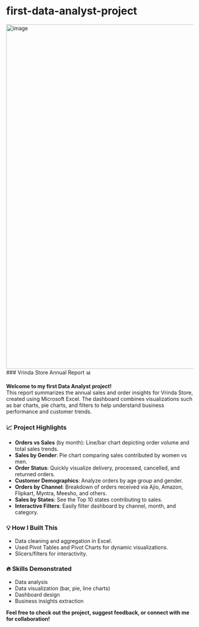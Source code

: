 # first-data-analyst-project
<img width="1516" height="924" alt="image" src="https://github.com/user-attachments/assets/2099c10d-d299-4398-bec9-2487299081de" />
### Vrinda Store Annual Report 📊

**Welcome to my first Data Analyst project!**  
This report summarizes the annual sales and order insights for Vrinda Store, created using Microsoft Excel. The dashboard combines visualizations such as bar charts, pie charts, and filters to help understand business performance and customer trends.

### 📈 Project Highlights

- **Orders vs Sales** (by month): Line/bar chart depicting order volume and total sales trends.
- **Sales by Gender**: Pie chart comparing sales contributed by women vs men.
- **Order Status**: Quickly visualize delivery, processed, cancelled, and returned orders.
- **Customer Demographics**: Analyze orders by age group and gender.
- **Orders by Channel**: Breakdown of orders received via Ajio, Amazon, Flipkart, Myntra, Meesho, and others.
- **Sales by States**: See the Top 10 states contributing to sales.
- **Interactive Filters**: Easily filter dashboard by channel, month, and category.

### 💡 How I Built This

- Data cleaning and aggregation in Excel.
- Used Pivot Tables and Pivot Charts for dynamic visualizations.
- Slicers/filters for interactivity.

### 🔥 Skills Demonstrated

- Data analysis
- Data visualization (bar, pie, line charts)
- Dashboard design
- Business insights extraction

**Feel free to check out the project, suggest feedback, or connect with me for collaboration!**

